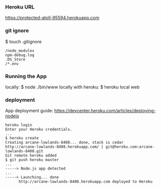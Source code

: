 ### Heroku URL
https://protected-atoll-95594.herokuapp.com


### git ignore
$ touch .gitignore
```
/node_modules
npm-debug.log
.DS_Store
/*.env
```
### Running the App
locally: $ node ./bin/www
locally with heroku: $ heroku local web

### deployment
App deployment guide: https://devcenter.heroku.com/articles/deploying-nodejs

```
heroku login
Enter your Heroku credentials.
...
$ heroku create
Creating arcane-lowlands-8408... done, stack is cedar
http://arcane-lowlands-8408.herokuapp.com/ | git@heroku.com:arcane-lowlands-8408.git
Git remote heroku added
$ git push heroku master
...
-----> Node.js app detected
...
-----> Launching... done
      http://arcane-lowlands-8408.herokuapp.com deployed to Heroku
```
